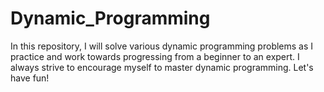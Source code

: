 # Dynamic_Programming
In this repository, I will solve various dynamic programming problems as I practice and work towards progressing from a beginner to an expert. I always strive to encourage myself to master dynamic programming.
Let's have fun!
